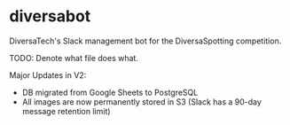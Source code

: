 # diversabot
DiversaTech's Slack management bot for the DiversaSpotting competition.

TODO: Denote what file does what.

Major Updates in V2:
- DB migrated from Google Sheets to PostgreSQL
- All images are now permanently stored in S3 (Slack has a 90-day message retention limit)